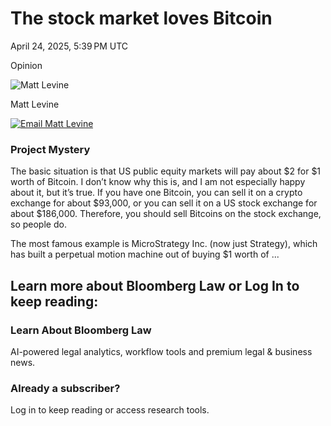 # The stock market loves Bitcoin

April 24, 2025, 5:39 PM UTC

Opinion

![Matt Levine](https://db0ip7zd23b50.cloudfront.net/dims4/default/94b7824/2147483647/legacy_thumbnail/80x80%3E/quality/90/?url=https%3A%2F%2Forca.bindg.com%2Fapi%2Frendition%2Fpng%2Forca77428.png%3Fdigest%3D581b6262da3ed19869446431e3f10b6f15519e646be2b6f47db45b726fdf8645)

Matt Levine

[![](https://news-cdn.bindg.com/indg/assets/icons/icon-email.svg "Email Matt Levine")](mailto:mlevine51@bloomberg.net)

### Project Mystery

The basic situation is that US public equity markets will pay about $2 for $1 worth of Bitcoin. I don’t know why this is, and I am not especially happy about it, but it’s true. If you have one Bitcoin, you can sell it on a crypto exchange for about $93,000, or you can sell it on a US stock exchange for about $186,000. Therefore, you should sell Bitcoins on the stock exchange, so people do.

The most famous example is MicroStrategy Inc. (now just Strategy), which has built a perpetual motion machine out of buying $1 worth of ...

## Learn more about Bloomberg Law or Log In to keep reading:

### Learn About Bloomberg Law

AI-powered legal analytics, workflow tools and premium legal & business news.

### Already a subscriber?

Log in to keep reading or access research tools.